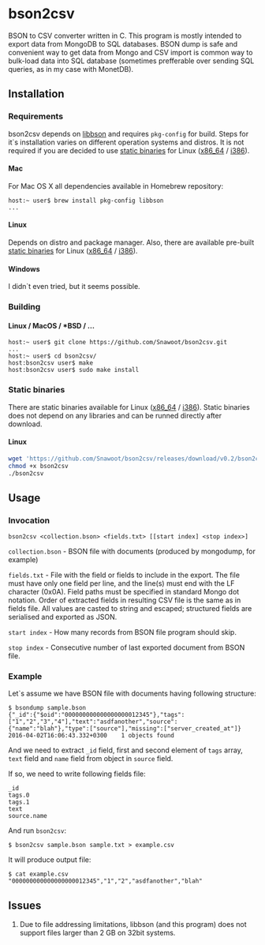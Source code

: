 # bson2csv
BSON to CSV converter written in C. This program is mostly intended to export data from MongoDB to SQL databases. BSON dump is safe and convenient way to get data from Mongo and CSV import is common way to bulk-load data into SQL database (sometimes prefferable over sending SQL queries, as in my case with MonetDB).

## Installation

### Requirements

bson2csv depends on [libbson](https://api.mongodb.org/libbson/current/) and requires `pkg-config` for build. Steps for it\`s installation varies on different operation systems and distros. It is not required if you are decided to use [static binaries](https://github.com/Snawoot/bson2csv#static-binaries) for Linux ([x86_64](https://github.com/Snawoot/bson2csv/releases/download/v0.2/bson2csv.static.linux_x86_64) / [i386](https://github.com/Snawoot/bson2csv/releases/download/v0.2/bson2csv.static.linux_i386)).

#### Mac

For Mac OS X all dependencies available in Homebrew repository:
```
host:~ user$ brew install pkg-config libbson
...
```

#### Linux

Depends on distro and package manager. Also, there are available pre-built [static binaries](https://github.com/Snawoot/bson2csv#static-binaries) for Linux ([x86_64](https://github.com/Snawoot/bson2csv/releases/download/v0.2/bson2csv.static.linux_x86_64) / [i386](https://github.com/Snawoot/bson2csv/releases/download/v0.2/bson2csv.static.linux_i386)).

#### Windows

I didn\`t even tried, but it seems possible.

### Building

#### Linux / MacOS / *BSD / ...

```
host:~ user$ git clone https://github.com/Snawoot/bson2csv.git
...
host:~ user$ cd bson2csv/
host:bson2csv user$ make
host:bson2csv user$ sudo make install
```

### Static binaries
There are static binaries available for Linux ([x86_64](https://github.com/Snawoot/bson2csv/releases/download/v0.2/bson2csv.static.linux_x86_64) / [i386](https://github.com/Snawoot/bson2csv/releases/download/v0.2/bson2csv.static.linux_i386)). Static binaries does not depend on any libraries and can be runned directly after download.
#### Linux
```bash
wget 'https://github.com/Snawoot/bson2csv/releases/download/v0.2/bson2csv.static.linux_x86_64' -O bson2csv
chmod +x bson2csv
./bson2csv
```

## Usage

### Invocation

```
bson2csv <collection.bson> <fields.txt> [[start index] <stop index>]
```
`collection.bson` - BSON file with documents (produced by mongodump, for example)

`fields.txt` - File with the field or fields to include in the export. The file must have only one field per line, and the line(s) must end with the LF character (0x0A). Field paths must be specified in standard Mongo dot notation. Order of extracted fields in resulting CSV file is the same as in fields file. All values are casted to string and escaped; structured fields are serialised and exported as JSON.

`start index` - How many records from BSON file program should skip.

`stop index` - Consecutive number of last exported document from BSON file.

### Example

Let\`s assume we have BSON file with documents having following structure:
```
$ bsondump sample.bson
{"_id":{"$oid":"000000000000000000012345"},"tags":["1","2","3","4"],"text":"asdfanother","source":{"name":"blah"},"type":["source"],"missing":["server_created_at"]}
2016-04-02T16:06:43.332+0300	1 objects found
```
And we need to extract `_id` field, first and second element of `tags` array, `text` field and `name` field from object in `source` field.

If so, we need to write following fields file:
```
_id
tags.0
tags.1
text
source.name
```

And run `bson2csv`:
```
$ bson2csv sample.bson sample.txt > example.csv
```

It will produce output file:
```
$ cat example.csv
"000000000000000000012345","1","2","asdfanother","blah"
```

## Issues

1. Due to file addressing limitations, libbson (and this program) does not support files larger than 2 GB on 32bit systems.
